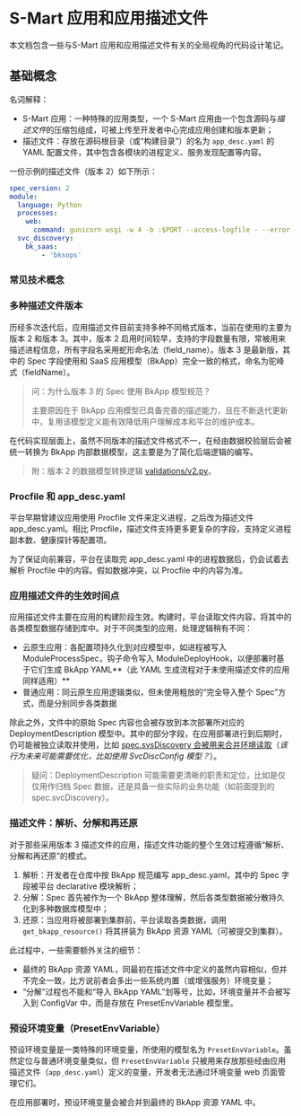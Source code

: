 # S-Mart 应用和应用描述文件

本文档包含一些与S-Mart 应用和应用描述文件有关的全局视角的代码设计笔记。

## 基础概念

名词解释：

- S-Mart 应用：一种特殊的应用类型，一个 S-Mart 应用由一个包含源码与*描述文件*的压缩包组成，可被上传至开发者中心完成应用创建和版本更新；
- 描述文件：存放在源码根目录（或“构建目录”）的名为 `app_desc.yaml` 的 YAML 配置文件，其中包含各模块的进程定义、服务发现配置等内容。

一份示例的描述文件（版本 2）如下所示：

```YAML
spec_version: 2
module:
  language: Python
  processes:
    web:
      command: gunicorn wsgi -w 4 -b :$PORT --access-logfile - --error-logfile - --access-logformat '[%(h)s] %({request_id}i)s %(u)s %(t)s "%(r)s" %(s)s %(D)s %(b)s "%(f)s" "%(a)s"'
  svc_discovery:
    bk_saas:
        - 'bksops'
```

### 常见技术概念

### 多种描述文件版本

历经多次迭代后，应用描述文件目前支持多种不同格式版本，当前在使用的主要为版本 2 和版本 3。其中，版本 2 启用时间较早，支持的字段数量有限，常被用来描述进程信息，所有字段名采用蛇形命名法（field_name）。版本 3 是最新版，其中的 Spec 字段使用和 SaaS 应用模型（BkApp）完全一致的格式，命名为驼峰式（fieldName）。

> 问：为什么版本 3 的 Spec 使用  BkApp 模型规范？
> 
> 主要原因在于 BkApp 应用模型已具备完善的描述能力，且在不断迭代更新中，复用该模型定义能有效降低用户理解成本和平台的维护成本。

在代码实现层面上，虽然不同版本的描述文件格式不一，在经由数据校验层后会被统一转换为 BkApp 内部数据模型，这主要是为了简化后端逻辑的编写。

> 附：版本 2 的数据模型转换逻辑 [validations/v2.py](https://github.com/TencentBlueKing/blueking-paas/blob/9d8ccab3cd6e376513cb3166bc4db2ae2134c79d/apiserver/paasng/paasng/platform/declarative/deployment/validations/v2.py#L152)。

### Procfile 和 app_desc.yaml

平台早期曾建议应用使用 Procfile 文件来定义进程，之后改为描述文件 app_desc.yaml。相比 Procfile，描述文件支持更多更复杂的字段，支持定义进程副本数、健康探针等配置项。

为了保证向前兼容，平台在读取完 app_desc.yaml 中的进程数据后，仍会试着去解析 Procfile 中的内容。假如数据冲突，以 Procfile 中的内容为准。

### 应用描述文件的生效时间点

应用描述文件主要在应用的构建阶段生效。构建时，平台读取文件内容，将其中的各类模型数据存储到库中。对于不同类型的应用，处理逻辑稍有不同：

- 云原生应用：各配置项持久化到对应模型中，如进程被写入 ModuleProcessSpec，钩子命令写入 ModuleDeployHook，以便部署时基于它们生成 BkApp YAML**（此 YAML 生成流程对于未使用描述文件的应用同样适用）**
- 普通应用：同云原生应用逻辑类似，但未使用粗放的“完全导入整个 Spec”方式，而是分别同步各类数据

除此之外，文件中的原始 Spec 内容也会被存放到本次部署所对应的 DeploymentDescription 模型中。其中的部分字段，在应用部署进行到后期时，仍可能被独立读取并使用，比如 [spec.svsDiscovery 会被用来合并环境读取](https://github.com/TencentBlueKing/blueking-paas/blob/main/apiserver/paasng/paasng/platform/declarative/models.py#L74)（*该行为未来可能需要优化，比如使用 SvcDiscConfig 模型？*）。

> 疑问：DeploymentDescription 可能需要更清晰的职责和定位，比如是仅仅用作归档 Spec 数据，还是具备一些实际的业务功能（如前面提到的 spec.svcDiscovery）。

### 描述文件：解析、分解和再还原

对于那些采用版本 3 描述文件的应用，描述文件功能的整个生效过程遵循“解析、分解和再还原”的模式。

1. 解析：开发者在仓库中按 BkApp 规范编写 app_desc.yaml，其中的 Spec 字段被平台 declarative 模块解析；
2. 分解：Spec 首先被作为一个 BkApp 整体理解，然后各类型数据被分散持久化到多种数据库模型中；
3. 还原：当应用将被部署到集群前，平台读取各类数据，调用 `get_bkapp_resource()` 将其拼装为 BkApp 资源 YAML（可被提交到集群）。

此过程中，一些需要额外关注的细节：

- 最终的 BkApp 资源 YAML，同最初在描述文件中定义的虽然内容相似，但并不完全一致，比方说前者会多出一些系统内置（或增强服务）环境变量；
- “分解”过程也不能和“导入 BkApp YAML”划等号，比如，环境变量并不会被写入到 ConfigVar 中，而是存放在 PresetEnvVariable 模型里。

### 预设环境变量（PresetEnvVariable）

预设环境变量是一类特殊的环境变量，所使用的模型名为 `PresetEnvVariable`。虽然定位与普通环境变量类似，但 `PresetEnvVariable` 只被用来存放那些经由应用描述文件（`app_desc.yaml`）定义的变量，开发者无法通过环境变量 web 页面管理它们。

在应用部署时，预设环境变量会被合并到最终的 BkApp 资源 YAML 中。
